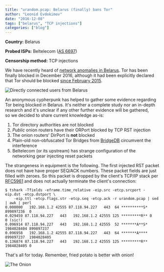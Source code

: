 ```yaml
---
title: "urandom.pcap: Belarus (finally) bans Tor"
author: "Leonid Evdokimov"
date: "2016-12-08"
tags: ["belarus", "TCP injections"]
categories: ["blog"]
---
```


**Country:** Belarus

**Probed ISPs:** Beltelecom ([AS 6697](https://stat.ripe.net/AS6697))

**Censorship method:** TCP injections

We have recently heard of [network anomalies in Belarus](https://metrics.torproject.org/userstats-relay-country.html?start=2016-09-07&end=2016-12-06&country=by&events=points).
Tor has been finally blocked in December 2016, although it had been explicitly
declared that Tor should be blocked [since February 2015](https://meduza.io/en/news/2015/02/25/belarus-bans-tor).

![Directly connected users from Belarus](/post/belarus-fries-onion/userstats-relay-country-by-2016-09-07-2016-12-06-points.png)

An anonymous cypherpunk has helped to gather some evidence regarding Tor
being blocked in Belarus. It's neither a complete study nor an in-depth
research and it's unclear if any other further evidence will be gathered, so we
decided to share current knowledge as-is:

1. Tor directory authorities are not blocked
2. *Public* onion routers have their ORPort blocked by TCP RST injection
3. The onion routers' DirPort is **not** blocked
4. Plain-old non-obfuscated Tor Bridges from [BridgeDB](https://bridges.torproject.org/) circumvent the interference
5. Beltelecom (or its upstream) has strange configuration of the networking gear injecting reset packets

The strangeness in equipment is the following. The first injected RST packet does
not have have proper SEQ/ACK numbers. These packet fields are just filled with
zeroes. So this packet is dropped by the client's TCP/IP stack per
[RFC5961](https://tools.ietf.org/html/rfc5961) and does not actually terminate
the client's connection:

```
$ tshark -Tfields -eframe.time_relative -eip.src -etcp.srcport -eip.dst -etcp.dstport \
    -eip.ttl -etcp.flags.str -etcp.seq -etcp.ack -r urandom.pcap | sed | awk | perl
0.000000   192.168.1.2 42555 87.118.94.227   443  64 **********S* 899897236  0
0.029459 87.118.94.227   443   192.168.1.2 42555 125 *********R** 0          0 (sic!)
0.096914 87.118.94.227   443   192.168.1.2 42555  52 *******A**S* 1984028404 899897237
0.096958   192.168.1.2 42555 87.118.94.227   443  64 *******A**** 899897237  1984028405
0.136874 87.118.94.227   443   192.168.1.2 42555 125 *********R** 1984028405 0

```

That's all for today. Remember, fried potato is better with onion!

![The Onion](/post/belarus-fries-onion/640px-Fried_potatoes.jpg)
